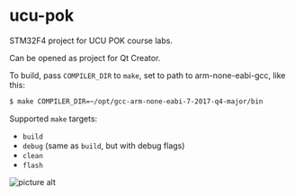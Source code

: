 # ucu-pok

STM32F4 project for UCU POK course labs.

Can be opened as project for Qt Creator.

To build, pass `COMPILER_DIR` to `make`, set to path to arm-none-eabi-gcc, like this:
```sh
$ make COMPILER_DIR=~/opt/gcc-arm-none-eabi-7-2017-q4-major/bin
```
Supported `make` targets:
- `build`
- `debug` (same as `build`, but with debug flags)
- `clean`
- `flash`

![picture alt](https://github.com/poc-team/labs/blob/master/connection.png "Title is optional")
